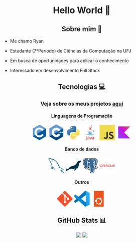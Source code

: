 <div align="center">
    <h1>Hello World 👋</h1>
    <h2>Sobre mim 👱</h2>
</div>

* Me chamo Ryan

* Estudante (7°Período) de Ciências da Computação na UFJ

* Em busca de oportunidades para aplicar o conhecimento

* Interessado em desenvolvimento Full Stack

<div align="center">
    <h2>Tecnologias 💻</h2>
</div>

<h3 align="center">

Veja sobre os meus projetos [aqui](https://ryanfrancys.github.io/)
</h3>


<h4 align="center">Linguagens de Programação</h4>
<p align="center" > 
    <img align="center" alt="C" height="50" src="https://raw.githubusercontent.com/devicons/devicon/6910f0503efdd315c8f9b858234310c06e04d9c0/icons/c/c-original.svg">  
    <img align="center" alt="C++" height="50" src="https://raw.githubusercontent.com/devicons/devicon/6910f0503efdd315c8f9b858234310c06e04d9c0/icons/cplusplus/cplusplus-original.svg">
    <img align="center" alt="Python" height="50" src="https://raw.githubusercontent.com/devicons/devicon/6910f0503efdd315c8f9b858234310c06e04d9c0/icons/python/python-original.svg">
    <img align="center" alt="Java" height="50" src="https://raw.githubusercontent.com/devicons/devicon/6910f0503efdd315c8f9b858234310c06e04d9c0/icons/java/java-original-wordmark.svg">
    <img align="center" alt="JavaScript" height="50" src="https://raw.githubusercontent.com/devicons/devicon/6910f0503efdd315c8f9b858234310c06e04d9c0/icons/javascript/javascript-original.svg">
    <img align="center" alt="Kotlin" height="50" src="https://raw.githubusercontent.com/devicons/devicon/6910f0503efdd315c8f9b858234310c06e04d9c0/icons/kotlin/kotlin-original.svg">
</p>

<h4 align="center">Banco de dados</h4>
<p align="center" > 
    <img align="center" alt="Mysql" height="50" src="https://raw.githubusercontent.com/devicons/devicon/6910f0503efdd315c8f9b858234310c06e04d9c0/icons/mysql/mysql-original.svg">
    <img align="center" alt="MariaDB" height="50" src="https://raw.githubusercontent.com/devicons/devicon/6910f0503efdd315c8f9b858234310c06e04d9c0/icons/mariadb/mariadb-original.svg">
    <img align="center" alt="PostgreeSQL" height="50" src="https://raw.githubusercontent.com/devicons/devicon/6910f0503efdd315c8f9b858234310c06e04d9c0/icons/postgresql/postgresql-original.svg">
    <img align="center" alt="Oracle" height="50" src="https://raw.githubusercontent.com/devicons/devicon/6910f0503efdd315c8f9b858234310c06e04d9c0/icons/oracle/oracle-original.svg">
</P>

<h4 align="center">Outros</h4>
<p align="center" > 
    <img align="center" alt="Git" height="50" src="https://raw.githubusercontent.com/devicons/devicon/6910f0503efdd315c8f9b858234310c06e04d9c0/icons/git/git-original.svg">
    <img align="center" alt="VS-Code" height="50" src="https://raw.githubusercontent.com/devicons/devicon/6910f0503efdd315c8f9b858234310c06e04d9c0/icons/vscode/vscode-original.svg">
    <img align="center" alt="Ubuntu Linux" height="50" src="https://raw.githubusercontent.com/devicons/devicon/6910f0503efdd315c8f9b858234310c06e04d9c0/icons/ubuntu/ubuntu-original.svg">
</p>

<div align="center">
    <h2>GitHub Stats 📊</h2>
    <img src="https://github-readme-stats.vercel.app/api/top-langs?username=RyanFrancys&locale=en&hide_title=false&layout=compact&card_width=30&langs_count=8&theme=discord_old_blurple&hide_border=true&order=2" height="221"/>
    <img height="221" src="https://github-readme-stats.vercel.app/api?username=RyanFrancys&show_icons=true&rank_icon=github&include_all_commits=true&count_private=true&text_color=786dbf&title_color=786dbf&icon_color=786dbf&hide_border=true&theme=discord_old_blurple"/>
</div>

